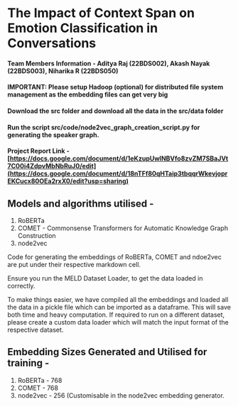 # The Impact of Context Span on Emotion Classification in Conversations

#### Team Members Information - Aditya Raj (22BDS002), Akash Nayak (22BDS003), Niharika R (22BDS050)

#### IMPORTANT: Please setup Hadoop (optional) for distributed file system management as the embedding files can get very big <br>
#### Download the src folder and download all the data in the src/data folder<br>
#### Run the script src/code/node2vec_graph_creation_script.py for generating the speaker graph.

#### Project Report Link - [https://docs.google.com/document/d/1eKzupUwlNBVfo8zvZM7SBaJVt7C00i4ZdpvMbNbRuJ0/edit](https://docs.google.com/document/d/18nTFf80qHTaip3tbqqrWkevjoprEKCucx80OEa2rxX0/edit?usp=sharing) <br>


## Models and algorithms utilised - <br>
1. RoBERTa
2. COMET - Commonsense Transformers for Automatic Knowledge Graph Construction
3. node2vec

Code for generating the embeddings of RoBERTa, COMET and ndoe2vec are put under their respective markdown cell.

Ensure you run the MELD Dataset Loader, to get the data loaded in correctly.

To make things easier, we have compiled all the embeddings and loaded all the data in a pickle file which can be imported as a dataframe. This will save both time and heavy computation. If required to run on a different dataset, please create a custom data loader which will match the input format of the respective dataset.

## Embedding Sizes Generated and Utilised for training - <br>
1. RoBERTa - 768
2. COMET - 768
3. node2vec - 256 (Customisable in the node2vec embedding generator.

